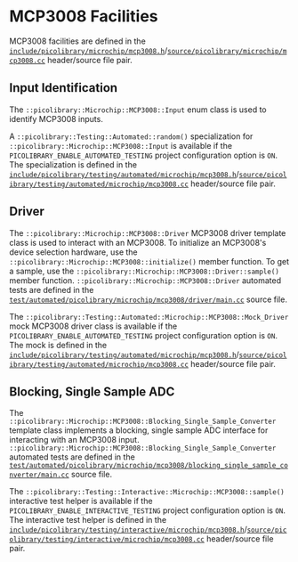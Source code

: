 # MCP3008 Facilities
MCP3008 facilities are defined in the
[`include/picolibrary/microchip/mcp3008.h`](https://github.com/apcountryman/picolibrary/blob/main/include/picolibrary/microchip/mcp3008.h)/[`source/picolibrary/microchip/mcp3008.cc`](https://github.com/apcountryman/picolibrary/blob/main/source/picolibrary/microchip/mcp3008.cc)
header/source file pair.

## Input Identification
The `::picolibrary::Microchip::MCP3008::Input` enum class is used to identify MCP3008
inputs.

A `::picolibrary::Testing::Automated::random()` specialization for
`::picolibrary::Microchip::MCP3008::Input` is available if the
`PICOLIBRARY_ENABLE_AUTOMATED_TESTING` project configuration option is `ON`.
The specialization is defined in the
[`include/picolibrary/testing/automated/microchip/mcp3008.h`](https://github.com/apcountryman/picolibrary/blob/main/include/picolibrary/testing/automated/microchip/mcp3008.h)/[`source/picolibrary/testing/automated/microchip/mcp3008.cc`](https://github.com/apcountryman/picolibrary/blob/main/source/picolibrary/testing/automated/microchip/mcp3008.cc)
header/source file pair.

## Driver
The `::picolibrary::Microchip::MCP3008::Driver` MCP3008 driver template class is used to
interact with an MCP3008.
To initialize an MCP3008's device selection hardware, use the
`::picolibrary::Microchip::MCP3008::initialize()` member function.
To get a sample, use the `::picolibrary::Microchip::MCP3008::Driver::sample()` member
function.
`::picolibrary::Microchip::MCP3008::Driver` automated tests are defined in the
[`test/automated/picolibrary/microchip/mcp3008/driver/main.cc`](https://github.com/apcountryman/picolibrary/blob/main/test/automated/picolibrary/microchip/mcp3008/driver/main.cc)
source file.

The `::picolibrary::Testing::Automated::Microchip::MCP3008::Mock_Driver` mock MCP3008
driver class is available if the `PICOLIBRARY_ENABLE_AUTOMATED_TESTING` project
configuration option is `ON`.
The mock is defined in the
[`include/picolibrary/testing/automated/microchip/mcp3008.h`](https://github.com/apcountryman/picolibrary/blob/main/include/picolibrary/testing/automated/microchip/mcp3008.h)/[`source/picolibrary/testing/automated/microchip/mcp3008.cc`](https://github.com/apcountryman/picolibrary/blob/main/source/picolibrary/testing/automated/microchip/mcp3008.cc)
header/source file pair.

## Blocking, Single Sample ADC
The `::picolibrary::Microchip::MCP3008::Blocking_Single_Sample_Converter` template class
implements a blocking, single sample ADC interface for interacting with an MCP3008 input.
`::picolibrary::Microchip::MCP3008::Blocking_Single_Sample_Converter` automated tests are
defined in the
[`test/automated/picolibrary/microchip/mcp3008/blocking_single_sample_converter/main.cc`](https://github.com/apcountryman/picolibrary/blob/main/test/automated/picolibrary/microchip/mcp3008/blocking_single_sample_converter/main.cc)
source file.

The `::picolibrary::Testing::Interactive::Microchip::MCP3008::sample()` interactive test
helper is available if the `PICOLIBRARY_ENABLE_INTERACTIVE_TESTING` project configuration
option is `ON`.
The interactive test helper is defined in the
[`include/picolibrary/testing/interactive/microchip/mcp3008.h`](https://github.com/apcountryman/picolibrary/blob/main/include/picolibrary/testing/interactive/microchip/mcp3008.h)/[`source/picolibrary/testing/interactive/microchip/mcp3008.cc`](https://github.com/apcountryman/picolibrary/blob/main/source/picolibrary/testing/interactive/microchip/mcp3008.cc)
header/source file pair.
